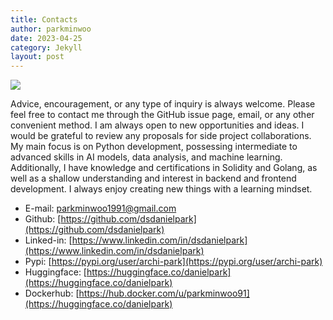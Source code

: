 ```yaml
---
title: Contacts
author: parkminwoo
date: 2023-04-25
category: Jekyll
layout: post
---
```


![](https://dsdanielpark.github.io/assets/profile/koreaheart.png)

Advice, encouragement, or any type of inquiry is always welcome. Please feel free to contact me through the GitHub issue page, email, or any other convenient method. I am always open to new opportunities and ideas. I would be grateful to review any proposals for side project collaborations. My main focus is on Python development, possessing intermediate to advanced skills in AI models, data analysis, and machine learning. Additionally, I have knowledge and certifications in Solidity and Golang, as well as a shallow understanding and interest in backend and frontend development. I always enjoy creating new things with a learning mindset.


- E-mail: parkminwoo1991@gmail.com
- Github: [https://github.com/dsdanielpark](https://github.com/dsdanielpark)
- Linked-in: [https://www.linkedin.com/in/dsdanielpark](https://www.linkedin.com/in/dsdanielpark)
- Pypi: [https://pypi.org/user/archi-park](https://pypi.org/user/archi-park)
- Huggingface: [https://huggingface.co/danielpark](https://huggingface.co/danielpark)
- Dockerhub: [https://hub.docker.com/u/parkminwoo91](https://huggingface.co/danielpark)